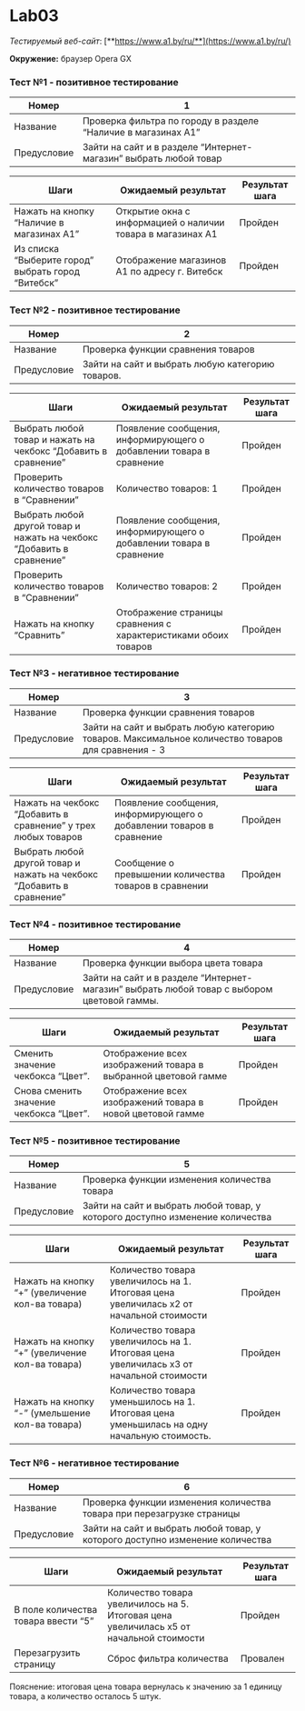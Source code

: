 # Lab03

*Тестируемый веб-сайт*: [**https://www.a1.by/ru/**](https://www.a1.by/ru/)

**Окружение:** браузер Opera GX

### Тест №1 - позитивное тестирование

| Номер | 1 |
| --- | --- |
| Название | Проверка фильтра по городу в разделе “Наличие в магазинах A1” |
| Предусловие | Зайти на сайт и в разделе “Интернет-магазин” выбрать любой товар |

| Шаги | Ожидаемый результат | Результат шага |
| --- | --- | --- |
| Нажать на кнопку “Наличие в магазинах А1” | Открытие окна с информацией о наличии товара в магазинах A1 | Пройден |
| Из списка “Выберите город” выбрать город “Витебск” | Отображение магазинов A1 по адресу г. Витебск | Пройден |

### Тест №2 - позитивное тестирование

| Номер | 2 |
| --- | --- |
| Название | Проверка функции сравнения товаров |
| Предусловие | Зайти на сайт и выбрать любую категорию товаров.  |

| Шаги | Ожидаемый результат | Результат шага |
| --- | --- | --- |
| Выбрать любой товар и нажать на чекбокс “Добавить в сравнение” | Появление сообщения, информирующего о добавлении товара в сравнение | Пройден |
| Проверить количество товаров в “Сравнении” | Количество товаров: 1 | Пройден |
| Выбрать любой другой товар и нажать на чекбокс “Добавить в сравнение” | Появление сообщения, информирующего о добавлении товара в сравнение | Пройден |
| Проверить количество товаров в “Сравнении” | Количество товаров: 2 | Пройден |
| Нажать на кнопку “Сравнить” | Отображение страницы сравнения с характеристиками обоих товаров | Пройден |

### Тест №3 - негативное тестирование

| Номер | 3 |
| --- | --- |
| Название | Проверка функции сравнения товаров |
| Предусловие | Зайти на сайт и выбрать любую категорию товаров. Максимальное количество товаров для сравнения - 3 |

| Шаги | Ожидаемый результат | Результат шага |
| --- | --- | --- |
| Нажать на чекбокс “Добавить в сравнение” у трех любых товаров | Появление сообщения, информирующего о добавлении товаров в сравнение | Пройден |
| Выбрать любой другой товар и нажать на чекбокс “Добавить в сравнение” | Сообщение о превышении количества товаров в сравнении | Пройден |

### Тест №4 - позитивное тестирование

| Номер | 4 |
| --- | --- |
| Название | Проверка функции выбора цвета товара |
| Предусловие | Зайти на сайт и в разделе “Интернет-магазин” выбрать любой товар с выбором цветовой гаммы. |

| Шаги | Ожидаемый результат | Результат шага |
| --- | --- | --- |
| Сменить значение чекбокса “Цвет”. | Отображение всех изображений товара в выбранной цветовой гамме | Пройден |
| Снова сменить значение чекбокса “Цвет”. | Отображение всех изображений товара в новой цветовой гамме | Пройден |

### Тест №5 - позитивное тестирование

| Номер | 5 |
| --- | --- |
| Название | Проверка функции изменения количества товара |
| Предусловие | Зайти на сайт и выбрать любой товар, у которого доступно изменение количества |

| Шаги | Ожидаемый результат | Результат шага |
| --- | --- | --- |
| Нажать на кнопку “+” (увеличение кол-ва товара) | Количество товара увеличилось на 1. Итоговая цена увеличилась x2 от начальной стоимости | Пройден |
| Нажать на кнопку “+” (увеличение кол-ва товара) | Количество товара увеличилось на 1. Итоговая цена увеличилась x3 от начальной стоимости | Пройден |
| Нажать на кнопку “-” (умельшение кол-ва товара) | Количество товара уменьшилось на 1. Итоговая цена уменьшилась на одну начальную стоимость. | Пройден |

### Тест №6 - негативное тестирование

| Номер | 6 |
| --- | --- |
| Название | Проверка функции изменения количества товара при перезагрузке страницы |
| Предусловие | Зайти на сайт и выбрать любой товар, у которого доступно изменение количества |

| Шаги | Ожидаемый результат | Результат шага |
| --- | --- | --- |
| В поле количества товара ввести “5” | Количество товара увеличилось на 5. Итоговая цена увеличилась x5 от начальной стоимости | Пройден |
| Перезагрузить страницу | Сброс фильтра количества | Провален |

Пояснение: итоговая цена товара вернулась к значению за 1 единицу товара, а количество осталось 5 штук.